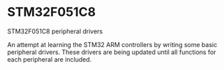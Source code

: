 # STM32F051C8
STM32F051C8 peripheral drivers

An attempt at learning the STM32 ARM controllers by writing some basic peripheral drivers.
These drivers are being updated until all functions for each peripheral are included.

